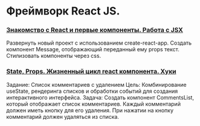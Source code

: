 # Фреймворк React JS. 

### [Знакомство с React и первые компоненты. Работа с JSX](src/components_hw1/Message.js)

Развернуть новый проект с использованием create-react-app.
Создать компонент Message, отображающий переданный ему props текст.
Стилизовать компоненты через css. 

### [State, Props. Жизненный цикл react компонента. Хуки](src/components_hw2/Message.js)

Задание: Список комментариев с удалением
Цель: Комбинирование useState, рендеринга списков и обработки событий для создания интерактивного интерфейса.
Задача:
Создать компонент CommentsList, который отображает список комментариев. Каждый комментарий должен иметь кнопку для его удаления. При нажатии на кнопку комментарий должен удаляться из списка.
